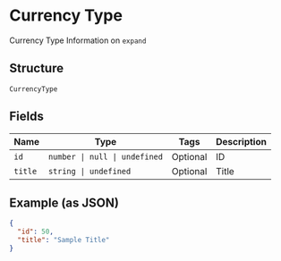 
# Currency Type

Currency Type Information on `expand`

## Structure

`CurrencyType`

## Fields

| Name | Type | Tags | Description |
|  --- | --- | --- | --- |
| `id` | `number \| null \| undefined` | Optional | ID |
| `title` | `string \| undefined` | Optional | Title |

## Example (as JSON)

```json
{
  "id": 50,
  "title": "Sample Title"
}
```

